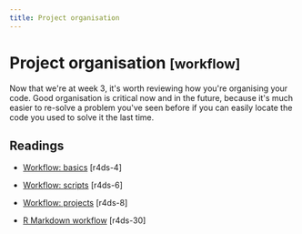 ```yaml
---
title: Project organisation
---
```


<!-- Generated automatically from project-organisation.yml. Do not edit by hand -->

# Project organisation <small class='workflow'>[workflow]</small>


Now that we're at week 3, it's worth reviewing how you're organising your
code. Good organisation is critical now and in the future, because it's
much easier to re-solve a problem you've seen before if you can easily
locate the code you used to solve it the last time.

## Readings

  * [Workflow: basics](http://r4ds.had.co.nz/workflow-basics.html) [r4ds-4]

  * [Workflow: scripts](http://r4ds.had.co.nz/workflow-scripts.html) [r4ds-6]

  * [Workflow: projects](http://r4ds.had.co.nz/workflow-projects.html) [r4ds-8]

  * [R Markdown workflow](http://r4ds.had.co.nz/r-markdown-workflow.html) [r4ds-30]


